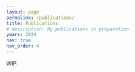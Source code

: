 ```yaml
---
layout: page
permalink: /publications/
title: Publications
# description: My publications in preparation
years: 2024
nav: true
nav_order: 4
---
```

WIP.
